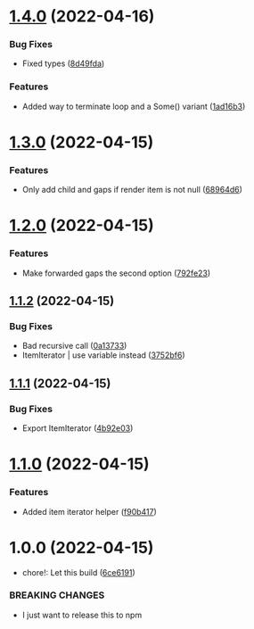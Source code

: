 # [1.4.0](https://github.com/marqroldan/react-native-flexgridlayout/compare/v1.3.0...v1.4.0) (2022-04-16)


### Bug Fixes

* Fixed types ([8d49fda](https://github.com/marqroldan/react-native-flexgridlayout/commit/8d49fda4e7f7e9d6ea8d0edd5d8a89cea6994790))


### Features

* Added way to terminate loop and a Some() variant ([1ad16b3](https://github.com/marqroldan/react-native-flexgridlayout/commit/1ad16b330b5eec02cea3de085c92caac6531c46c))

# [1.3.0](https://github.com/marqroldan/react-native-flexgridlayout/compare/v1.2.0...v1.3.0) (2022-04-15)


### Features

* Only add child and gaps if render item is not null ([68964d6](https://github.com/marqroldan/react-native-flexgridlayout/commit/68964d613c63da096b22e2b2ed7d0501706339df))

# [1.2.0](https://github.com/marqroldan/react-native-flexgridlayout/compare/v1.1.2...v1.2.0) (2022-04-15)


### Features

* Make forwarded gaps the second option ([792fe23](https://github.com/marqroldan/react-native-flexgridlayout/commit/792fe23942bdf5eb923159d7fc88f16c4a080304))

## [1.1.2](https://github.com/marqroldan/react-native-flexgridlayout/compare/v1.1.1...v1.1.2) (2022-04-15)


### Bug Fixes

* Bad recursive call ([0a13733](https://github.com/marqroldan/react-native-flexgridlayout/commit/0a137334518e560df129588f07f5ac518e1f443e))
* ItemIterator | use variable instead ([3752bf6](https://github.com/marqroldan/react-native-flexgridlayout/commit/3752bf6753db87d350922afe23a5b345556621fe))

## [1.1.1](https://github.com/marqroldan/react-native-flexgridlayout/compare/v1.1.0...v1.1.1) (2022-04-15)


### Bug Fixes

* Export ItemIterator ([4b92e03](https://github.com/marqroldan/react-native-flexgridlayout/commit/4b92e0320c127ddfff7d04c5e39c44c08f08b54f))

# [1.1.0](https://github.com/marqroldan/react-native-flexgridlayout/compare/v1.0.0...v1.1.0) (2022-04-15)


### Features

* Added item iterator helper ([f90b417](https://github.com/marqroldan/react-native-flexgridlayout/commit/f90b417b712b0067869243078e45c60b2e5fea5f))

# 1.0.0 (2022-04-15)


* chore!: Let this build ([6ce6191](https://github.com/marqroldan/react-native-flexgridlayout/commit/6ce619145c20630f051c0ece71eca0cca7277cf5))


### BREAKING CHANGES

* I just want to release this to npm
